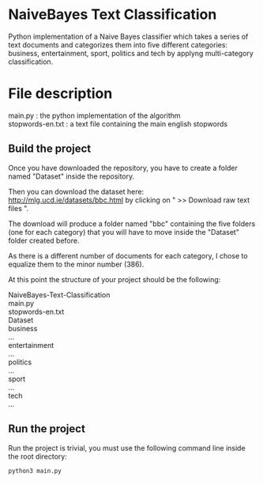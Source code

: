 # NaiveBayes Text Classification

Python implementation of a Naive Bayes classifier which takes a series of text documents and categorizes them into five different categories: business, entertainment, sport, politics and tech by applyng multi-category classification.

# File description

main.py : the python implementation of the algorithm\
stopwords-en.txt : a text file containing the main english stopwords

## Build the project

Once you have downloaded the repository, you have to create a folder named "Dataset" inside the repository.

Then you can download the dataset here: http://mlg.ucd.ie/datasets/bbc.html by clicking on " >> Download raw text files ".

The download will produce a folder named "bbc" containing the five folders (one for each category) that you will have to move inside the "Dataset" folder created before.

As there is a different number of documents for each category, I chose to equalize them to the minor number (386).

At this point the structure of your project should be the following:

NaiveBayes-Text-Classification\
  main.py\
  stopwords-en.txt\
  Dataset\
    business\
      ...\
    entertainment\
      ...\
    politics\
      ...\
    sport\
      ...\
    tech\
      ...

## Run the project

Run the project is trivial, you must use the following command line inside the root directory:

```
python3 main.py

```




